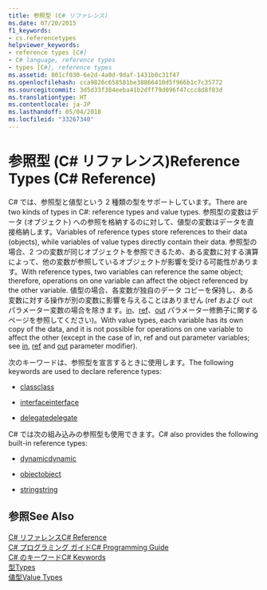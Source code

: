 ```yaml
---
title: 参照型 (C# リファレンス)
ms.date: 07/20/2015
f1_keywords:
- cs.referencetypes
helpviewer_keywords:
- reference types [C#]
- C# language, reference types
- types [C#], reference types
ms.assetid: 801cf030-6e2d-4a0d-9daf-1431b0c31f47
ms.openlocfilehash: cca9826c658581be38866410d5f966b1c7c35772
ms.sourcegitcommit: 3d5d33f384eeba41b2dff79d096f47ccc8d8f03d
ms.translationtype: HT
ms.contentlocale: ja-JP
ms.lasthandoff: 05/04/2018
ms.locfileid: "33267340"
---
```

# <a name="reference-types-c-reference"></a><span data-ttu-id="0abaf-102">参照型 (C# リファレンス)</span><span class="sxs-lookup"><span data-stu-id="0abaf-102">Reference Types (C# Reference)</span></span>
<span data-ttu-id="0abaf-103">C# では、参照型と値型という 2 種類の型をサポートしています。</span><span class="sxs-lookup"><span data-stu-id="0abaf-103">There are two kinds of types in C#: reference types and value types.</span></span> <span data-ttu-id="0abaf-104">参照型の変数はデータ (オブジェクト) への参照を格納するのに対して、値型の変数はデータを直接格納します。</span><span class="sxs-lookup"><span data-stu-id="0abaf-104">Variables of reference types store references to their data (objects), while variables of value types directly contain their data.</span></span> <span data-ttu-id="0abaf-105">参照型の場合、2 つの変数が同じオブジェクトを参照できるため、ある変数に対する演算によって、他の変数が参照しているオブジェクトが影響を受ける可能性があります。</span><span class="sxs-lookup"><span data-stu-id="0abaf-105">With reference types, two variables can reference the same object; therefore, operations on one variable can affect the object referenced by the other variable.</span></span> <span data-ttu-id="0abaf-106">値型の場合、各変数が独自のデータ コピーを保持し、ある変数に対する操作が別の変数に影響を与えることはありません (ref および out パラメーター変数の場合を除きます。[in](../../../csharp/language-reference/keywords/in-parameter-modifier.md)、[ref](../../../csharp/language-reference/keywords/ref.md)、[out](../../../csharp/language-reference/keywords/out-parameter-modifier.md) パラメーター修飾子に関するページを参照してください)。</span><span class="sxs-lookup"><span data-stu-id="0abaf-106">With value types, each variable has its own copy of the data, and it is not possible for operations on one variable to affect the other (except in the case of in, ref and out parameter variables; see [in](../../../csharp/language-reference/keywords/in-parameter-modifier.md), [ref](../../../csharp/language-reference/keywords/ref.md) and [out](../../../csharp/language-reference/keywords/out-parameter-modifier.md) parameter modifier).</span></span>  
  
 <span data-ttu-id="0abaf-107">次のキーワードは、参照型を宣言するときに使用します。</span><span class="sxs-lookup"><span data-stu-id="0abaf-107">The following keywords are used to declare reference types:</span></span>  
  
-   [<span data-ttu-id="0abaf-108">class</span><span class="sxs-lookup"><span data-stu-id="0abaf-108">class</span></span>](../../../csharp/language-reference/keywords/class.md)  
  
-   [<span data-ttu-id="0abaf-109">interface</span><span class="sxs-lookup"><span data-stu-id="0abaf-109">interface</span></span>](../../../csharp/language-reference/keywords/interface.md)  
  
-   [<span data-ttu-id="0abaf-110">delegate</span><span class="sxs-lookup"><span data-stu-id="0abaf-110">delegate</span></span>](../../../csharp/language-reference/keywords/delegate.md)  
  
 <span data-ttu-id="0abaf-111">C# では次の組み込みの参照型も使用できます。</span><span class="sxs-lookup"><span data-stu-id="0abaf-111">C# also provides the following built-in reference types:</span></span>  
  
-   [<span data-ttu-id="0abaf-112">dynamic</span><span class="sxs-lookup"><span data-stu-id="0abaf-112">dynamic</span></span>](../../../csharp/language-reference/keywords/dynamic.md)  
  
-   [<span data-ttu-id="0abaf-113">object</span><span class="sxs-lookup"><span data-stu-id="0abaf-113">object</span></span>](../../../csharp/language-reference/keywords/object.md)  
  
-   [<span data-ttu-id="0abaf-114">string</span><span class="sxs-lookup"><span data-stu-id="0abaf-114">string</span></span>](../../../csharp/language-reference/keywords/string.md)  
  
## <a name="see-also"></a><span data-ttu-id="0abaf-115">参照</span><span class="sxs-lookup"><span data-stu-id="0abaf-115">See Also</span></span>  
 [<span data-ttu-id="0abaf-116">C# リファレンス</span><span class="sxs-lookup"><span data-stu-id="0abaf-116">C# Reference</span></span>](../../../csharp/language-reference/index.md)  
 [<span data-ttu-id="0abaf-117">C# プログラミング ガイド</span><span class="sxs-lookup"><span data-stu-id="0abaf-117">C# Programming Guide</span></span>](../../../csharp/programming-guide/index.md)  
 [<span data-ttu-id="0abaf-118">C# のキーワード</span><span class="sxs-lookup"><span data-stu-id="0abaf-118">C# Keywords</span></span>](../../../csharp/language-reference/keywords/index.md)  
 [<span data-ttu-id="0abaf-119">型</span><span class="sxs-lookup"><span data-stu-id="0abaf-119">Types</span></span>](../../../csharp/language-reference/keywords/types.md)  
 [<span data-ttu-id="0abaf-120">値型</span><span class="sxs-lookup"><span data-stu-id="0abaf-120">Value Types</span></span>](../../../csharp/language-reference/keywords/value-types.md)
